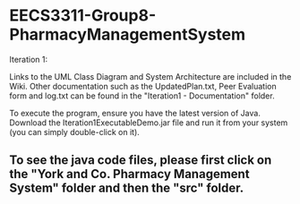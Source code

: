 # EECS3311-Group8-PharmacyManagementSystem
Iteration 1:

Links to the UML Class Diagram and System Architecture are included in the Wiki. Other documentation such as the UpdatedPlan.txt, Peer Evaluation form and log.txt can be found in the "Iteration1 - Documentation" folder.

To execute the program, ensure you have the latest version of Java. Download the Iteration1ExecutableDemo.jar file and run it from your system (you can simply double-click on it).

To see the java code files, please first click on the "York and Co. Pharmacy Management System" folder and then the "src" folder.
-------------------------------------------------------------------------------------------

